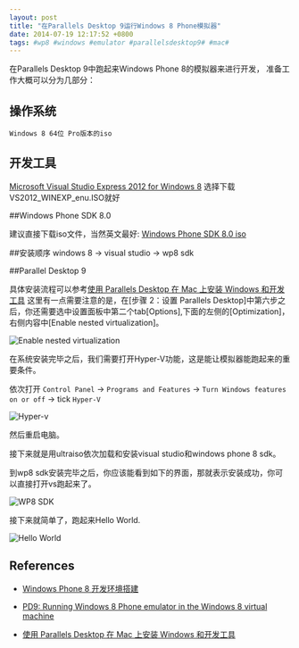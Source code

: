 ```yaml
---
layout: post
title: "在Parallels Desktop 9运行Windows 8 Phone模拟器"
date: 2014-07-19 12:17:52 +0800
tags: #wp8 #windows #emulator #parallelsdesktop9# #mac#
---
```


在Parallels Desktop 9中跑起来Windows Phone 8的模拟器来进行开发， 准备工作大概可以分为几部分：

## 操作系统

	Windows 8 64位 Pro版本的iso
	
## 开发工具

[Microsoft Visual Studio Express 2012 for Windows 8](http://www.microsoft.com/en-US/download/details.aspx?id=30664)	选择下载VS2012_WINEXP_enu.ISO就好

##Windows Phone SDK 8.0

建议直接下载iso文件，当然英文最好: [Windows Phone SDK 8.0 iso](http://download.microsoft.com/download/9/3/8/938A5074-461F-4E3D-89F4-5CE2F42C1E36/fulltril30/iso/wpsdkv80_enu1.iso)

##安装顺序
	windows 8  -> visual studio -> wp8 sdk


##Parallel Desktop 9

具体安装流程可以参考[使用 Parallels Desktop 在 Mac 上安装 Windows 和开发工具](http://msdn.microsoft.com/zh-cn/library/windows/apps/jj945424.aspx) 这里有一点需要注意的是，在[步骤 2：设置 Parallels Desktop]中第六步之后，你还需要选中设置面板中第二个tab[Options],下面的左侧的[Optimization]，右侧内容中[Enable nested virtualization]。

![Enable nested virtualization](https://cloud.githubusercontent.com/assets/491610/3633860/411b570c-0f00-11e4-947c-61cc1cbf1e80.png)

在系统安装完毕之后，我们需要打开Hyper-V功能，这是能让模拟器能跑起来的重要条件。

依次打开 `Control Panel` -> `Programs and Features` -> `Turn Windows features on or off` -> tick `Hyper-V`

![Hyper-v](https://cloud.githubusercontent.com/assets/491610/3633861/4cf12098-0f00-11e4-8ee4-c498a98e9526.png)

然后重启电脑。

接下来就是用ultraiso依次加载和安装visual studio和windows phone 8 sdk。

到wp8 sdk安装完毕之后，你应该能看到如下的界面，那就表示安装成功，你可以直接打开vs跑起来了。

![WP8 SDK](https://cloud.githubusercontent.com/assets/491610/3633863/66cdbef4-0f00-11e4-8e19-30d2dd129595.png)

接下来就简单了，跑起来Hello World.

![Hello World](https://cloud.githubusercontent.com/assets/491610/3633873/21cd0b1a-0f01-11e4-94c1-d68667859675.png)


## References

* [Windows Phone 8 开发环境搭建](http://www.cnblogs.com/fengbeihong/archive/2013/01/28/2880179.html)

* [PD9: Running Windows 8 Phone emulator in the Windows 8 virtual machine](http://kb.parallels.com/en/115211)

* [使用 Parallels Desktop 在 Mac 上安装 Windows 和开发工具](http://msdn.microsoft.com/zh-cn/library/windows/apps/jj945424.aspx)




